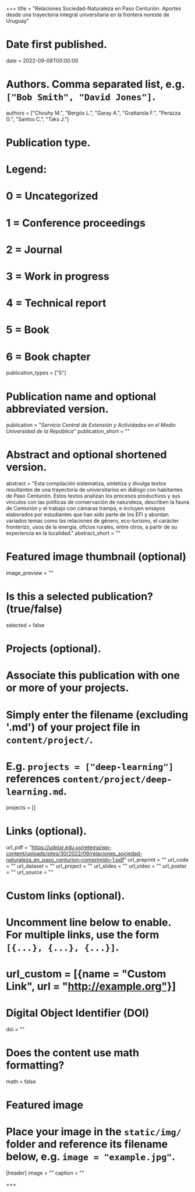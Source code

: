+++
title = "Relaciones Sociedad-Naturaleza en Paso Centurión. Aportes desde una trayectoria integral universitaria en la frontera noreste de Uruguay"

# Date first published.
date = 2022-09-08T00:00:00

# Authors. Comma separated list, e.g. `["Bob Smith", "David Jones"]`.
authors = ["Chouhy M.", "Bergós L.", "Garay A.", "Grattarola F.", "Perazza G.", "Santos C.", "Taks J."]

# Publication type.
# Legend:
# 0 = Uncategorized
# 1 = Conference proceedings
# 2 = Journal
# 3 = Work in progress
# 4 = Technical report
# 5 = Book
# 6 = Book chapter
publication_types = ["5"]

# Publication name and optional abbreviated version.
publication = "*Servicio Central de Extensión y Actividades en el Medio Universidad de la República*"
publication_short = ""

# Abstract and optional shortened version.
abstract = "Esta compilación sistematiza, sintetiza y divulga textos resultantes de una trayectoria de universitarios en diálogo con habitantes de Paso Centurión. Estos textos analizan los procesos productivos y sus vínculos con las políticas de conservación de naturaleza, describen la fauna de Centurión y el trabajo con cámaras trampa, e incluyen ensayos elaborados por estudiantes que han sido parte de los EFI y abordan variados temas como las relaciones de género, eco-turismo, el carácter fronterizo, usos de la energía, oficios rurales, entre otros, a partir de su experiencia en la localidad."
abstract_short = ""

# Featured image thumbnail (optional)
image_preview = ""

# Is this a selected publication? (true/false)
selected = false

# Projects (optional).
#   Associate this publication with one or more of your projects.
#   Simply enter the filename (excluding '.md') of your project file in `content/project/`.
#   E.g. `projects = ["deep-learning"]` references `content/project/deep-learning.md`.
projects = []

# Links (optional).
url_pdf = "https://udelar.edu.uy/retema/wp-content/uploads/sites/30/2022/09/relaciones_sociedad-naturaleza_en_paso_centurion-comprimido-1.pdf"
url_preprint = ""
url_code = ""
url_dataset = ""
url_project = ""
url_slides = ""
url_video = ""
url_poster = ""
url_source = ""

# Custom links (optional).
#   Uncomment line below to enable. For multiple links, use the form `[{...}, {...}, {...}]`.
# url_custom = [{name = "Custom Link", url = "http://example.org"}]

# Digital Object Identifier (DOI)
doi = ""

# Does the content use math formatting?
math = false

# Featured image
# Place your image in the `static/img/` folder and reference its filename below, e.g. `image = "example.jpg"`.
[header]
image = ""
caption = ""

+++
